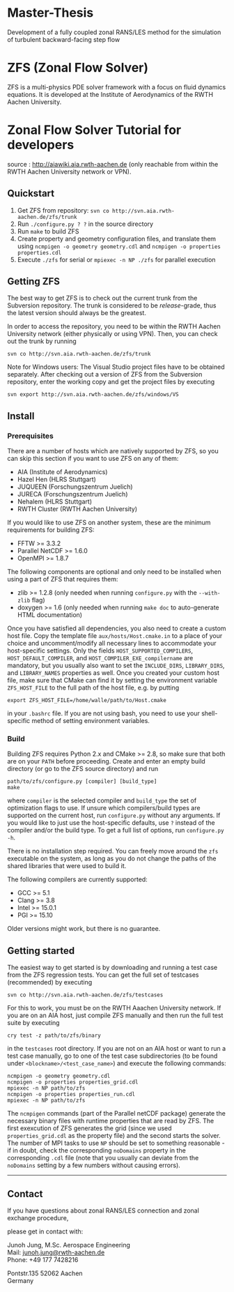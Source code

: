 Master-Thesis
=============
Development of a fully coupled zonal RANS/LES method for the simulation of turbulent backward-facing step flow


ZFS (Zonal Flow Solver)
=======================

ZFS is a multi-physics PDE solver framework with a focus on fluid dynamics
equations. It is developed at the Institute of Aerodynamics of the RWTH Aachen
University.

Zonal Flow Solver Tutorial for developers
=========================================

source : http://aiawiki.aia.rwth-aachen.de (only reachable from within the RWTH Aachen University network or VPN).

Quickstart
----------

1. Get ZFS from repository: `svn co http://svn.aia.rwth-aachen.de/zfs/trunk`
2. Run `./configure.py ? ?` in the source directory
3. Run `make` to build ZFS
4. Create property and geometry configuration files, and translate them using
   `ncmpigen -o geometry geometry.cdl` and `ncmpigen -o properties
   properties.cdl`
5. Execute `./zfs` for serial or `mpiexec -n NP ./zfs` for parallel execution


Getting ZFS
-----------

The best way to get ZFS is to check out the current trunk from the Subversion
repository. The trunk is considered to be *release*-grade, thus the latest
version should always be the greatest.

In order to access the repository, you need to be within the RWTH Aachen
University network (either physically or using VPN). Then, you can check out the
trunk by running

    svn co http://svn.aia.rwth-aachen.de/zfs/trunk

Note for Windows users: The Visual Studio project files have to be obtained
separately. After checking out a version of ZFS from the Subversion repository,
enter the working copy and get the project files by executing

    svn export http://svn.aia.rwth-aachen.de/zfs/windows/VS


Install
-------

### Prerequisites

There are a number of hosts which are natively supported by ZFS, so you can skip
this section if you want to use ZFS on any of them:

* AIA (Institute of Aerodynamics)
* Hazel Hen (HLRS Stuttgart)
* JUQUEEN (Forschungszentrum Juelich)
* JURECA (Forschungszentrum Juelich)
* Nehalem (HLRS Stuttgart)
* RWTH Cluster (RWTH Aachen University)

If you would like to use ZFS on another system, these are the minimum
requirements for building ZFS:

* FFTW >= 3.3.2
* Parallel NetCDF >= 1.6.0
* OpenMPI >= 1.8.7

The following components are optional and only need to be installed when using a
part of ZFS that requires them:

* zlib >= 1.2.8 (only needed when running `configure.py` with the `--with-zlib`
  flag)
* doxygen >= 1.6 (only needed when running `make doc` to auto-generate HTML
  documentation)

Once you have satisfied all dependencies, you also need to create a custom host
file. Copy the template file `aux/hosts/Host.cmake.in` to a place of your choice
and uncomment/modify all necessary lines to accommodate your host-specific
settings. Only the fields `HOST_SUPPORTED_COMPILERS`, `HOST_DEFAULT_COMPILER`,
and `HOST_COMPILER_EXE_compilername` are mandatory, but you usually also want
to set the `INCLUDE_DIRS`, `LIBRARY_DIRS`, and `LIBRARY_NAMES` properties as
well. Once you created your custom host file, make sure that CMake can find it
by setting the environment variable `ZFS_HOST_FILE` to the full path of the
host file, e.g. by putting

    export ZFS_HOST_FILE=/home/walle/path/to/Host.cmake

in your `.bashrc` file. If you are not using bash, you need to use your
shell-specific method of setting environment variables.

### Build

Building ZFS requires Python 2.x and CMake >= 2.8, so make sure that both are
on your `PATH` before proceeding. Create and enter an empty build directory (or
go to the ZFS source directory) and run

    path/to/zfs/configure.py [compiler] [build_type]
    make

where `compiler` is the selected compiler and `build_type` the set of
optimization flags to use. If unsure which compilers/build types are supported
on the current host, run `configure.py` without any arguments. If you would like
to just use the host-specific defaults, use `?` instead of the compiler and/or
the build type. To get a full list of options, run `configure.py -h`.

There is no installation step required. You can freely move around the `zfs`
executable on the system, as long as you do not change the paths of the shared
libraries that were used to build it.

The following compilers are currently supported:

* GCC >= 5.1
* Clang >= 3.8
* Intel >= 15.0.1
* PGI >= 15.10

Older versions might work, but there is no guarantee.


Getting started
---------------

The easiest way to get started is by downloading and running a test case from
the ZFS regression tests. You can get the full set of testcases (recommended) by
executing

    svn co http://svn.aia.rwth-aachen.de/zfs/testcases

For this to work, you must be on the RWTH Aaachen University network. If you are
on an AIA host, just compile ZFS manually and then run the full test suite by
executing

    cry test -z path/to/zfs/binary

in the `testcases` root directory. If you are not on an AIA host or want to run
a test case manually, go to one of the test case subdirectories (to be found
under `<blockname>/<test_case_name>`) and execute the following commands:

    ncmpigen -o geometry geometry.cdl
    ncmpigen -o properties properties_grid.cdl
    mpiexec -n NP path/to/zfs
    ncmpigen -o properties properties_run.cdl
    mpiexec -n NP path/to/zfs

The `ncmpigen` commands (part of the Parallel netCDF package) generate the
necessary binary files with runtime properties that are read by ZFS. The first
exexcution of ZFS generates the grid (since we used `properties_grid.cdl` as the
property file) and the second starts the solver. The number of MPI tasks to use
`NP` should be set to something reasonable - if in doubt, check the
corresponding `noDomains` property in the corresponding `.cdl` file (note that
you usually can deviate from the `noDomains` setting by a few numbers without
causing errors).

-----------------------------------------------------------------------------

Contact
-------

If you have questions about zonal RANS/LES connection and zonal exchange procedure, 

please get in contact with:

Junoh Jung, M.Sc. Aerospace Engineering     
Mail: junoh.jung@rwth-aachen.de    
Phone: +49 177 7428216    

Pontstr.135
52062 Aachen  
Germany  
